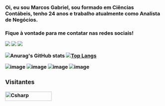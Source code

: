 <h3> Oi, eu sou Marcos Gabriel, sou formado em Ciências Contábeis, tenho 24 anos e trabalho atualmente como Analista de Negócios. <h3>

Fique à vontade para me contatar nas redes sociais!

<!-- Contatos -->
 <div>   

 <a href="mailto:marcos_gabriel582@hotmail.com" target="_blank"><img src="https://img.shields.io/badge/Microsoft_Outlook-0078D4?style=for-the-badge&logo=microsoft-outlook&logoColor=white"    target="_blank"></a>  <a href="https://www.linkedin.com/in/gbrmarcos/" target="_blank"><img src="https://img.shields.io/badge/-LinkedIn-%230077B5?style=for-the-badge&logo=linkedin&logoColor=white" target="_blank"></a> <a href="https://www.instagram.com/gbrmarcos/" target="_blank"><img src="https://img.shields.io/badge/Instagram-E4405F?style=for-the-badge&logo=instagram&logoColor=white" target="_blank"></a>
 

![Anurag's GitHub stats](https://github-readme-stats.vercel.app/api?username=gbrmarcos&show_icons=true&theme=tokyonight) [![Top Langs](https://github-readme-stats.vercel.app/api/top-langs/?username=gbrmarcos&layout=compact&theme=tokyonight)](https://github.com/anuraghazra/github-readme-stats)


![image](https://img.shields.io/badge/PostgreSQL-316192?style=for-the-badge&logo=postgresql&logoColor=white) ![image](https://img.shields.io/badge/Python-FFD43B?style=for-the-badge&logo=python&logoColor=blue)   ![image](https://img.shields.io/badge/R-276DC3?style=for-the-badge&logo=r&logoColor=white)  ![image](https://img.shields.io/badge/Microsoft_Excel-217346?style=for-the-badge&logo=microsoft-excel&logoColor=white)


 <h3> Visitantes </h3>  

 <div>

  <img align="center" alt="Csharp" height="30" width="150" src="https://komarev.com/ghpvc/?username=alexsgross&color=green" alt="alexsgross" /> <br>

 </div>  
